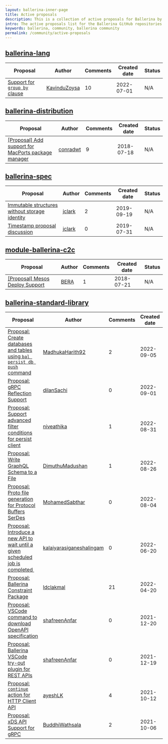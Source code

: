 ```yaml
--- 
layout: ballerina-inner-page 
title: Active proposals 
description: This is a collection of active proposals for Ballerina by the Ballerina community. 
intro: The active proposals list for the Ballerina GitHub repositories. 
keywords: ballerina, community, ballerina community 
permalink: /community/active-proposals 
--- 
```

## [ballerina-lang](https://github.com/ballerina-platform/ballerina-lang)

|Proposal|Author|Comments|Created date|Status| 
|---|----|----|----|---| 
|[Support for `group by` clause](https://github.com/ballerina-platform/ballerina-lang/issues/36810)|[KavinduZoysa](https://github.com/KavinduZoysa)|10|2022-07-01|N/A|

## [ballerina-distribution](https://github.com/ballerina-platform/ballerina-distribution)

|Proposal|Author|Comments|Created date|Status| 
|---|----|----|----|---| 
|[[Proposal] Add support for MacPorts package manager](https://github.com/ballerina-platform/ballerina-distribution/issues/3053)|[conradwt](https://github.com/conradwt)|9|2018-07-18|N/A|

## [ballerina-spec](https://github.com/ballerina-platform/ballerina-spec)

|Proposal|Author|Comments|Created date|Status| 
|---|----|----|----|---| 
|[Immutable structures without storage identity](https://github.com/ballerina-platform/ballerina-spec/issues/338)|[jclark](https://github.com/jclark)|2|2019-09-19|N/A|
|[Timestamp proposal discussion](https://github.com/ballerina-platform/ballerina-spec/issues/287)|[jclark](https://github.com/jclark)|0|2019-07-31|N/A|

## [module-ballerina-c2c](https://github.com/ballerina-platform/module-ballerina-c2c)

|Proposal|Author|Comments|Created date|Status| 
|---|----|----|----|---| 
|[[Proposal] Mesos Deploy Support](https://github.com/ballerina-platform/module-ballerina-c2c/issues/431)|[BERA](https://github.com/BERA)|1|2018-07-21|N/A|

## [ballerina-standard-library](https://github.com/ballerina-platform/ballerina-standard-library)

|Proposal|Author|Comments|Created date|Status| 
|---|----|----|----|---| 
|[Proposal: Create databases and tables using `bal persist db push` command](https://github.com/ballerina-platform/ballerina-standard-library/issues/3310)|[MadhukaHarith92](https://github.com/MadhukaHarith92)|2|2022-09-05|Active|
|[Proposal: gRPC Reflection Support](https://github.com/ballerina-platform/ballerina-standard-library/issues/3306)|[dilanSachi](https://github.com/dilanSachi)|0|2022-09-01|Active|
|[Proposal: Support advanced filter conditions for persist client](https://github.com/ballerina-platform/ballerina-standard-library/issues/3303)|[niveathika](https://github.com/niveathika)|1|2022-08-31|Active|
|[Proposal: Write GraphQL Schema to a File](https://github.com/ballerina-platform/ballerina-standard-library/issues/3286)|[DimuthuMadushan](https://github.com/DimuthuMadushan)|1|2022-08-26|Active|
|[Proposal: Proto file generation for Protocol Buffers SerDes](https://github.com/ballerina-platform/ballerina-standard-library/issues/3217)|[MohamedSabthar](https://github.com/MohamedSabthar)|0|2022-08-04|Draft|
|[Proposal: Introduce a new API to wait until a given scheduled job is completed ](https://github.com/ballerina-platform/ballerina-standard-library/issues/3018)|[kalaiyarasiganeshalingam](https://github.com/kalaiyarasiganeshalingam)|0|2022-06-20|Active|
|[Proposal: Ballerina Constraint Package](https://github.com/ballerina-platform/ballerina-standard-library/issues/2850)|[ldclakmal](https://github.com/ldclakmal)|21|2022-04-20|Accepted|
|[Proposal: VSCode command to download OpenAPI specification](https://github.com/ballerina-platform/ballerina-standard-library/issues/2509)|[shafreenAnfar](https://github.com/shafreenAnfar)|0|2021-12-20|Draft|
|[Proposal: Ballerina VSCode try-out plugin for REST APIs](https://github.com/ballerina-platform/ballerina-standard-library/issues/2508)|[shafreenAnfar](https://github.com/shafreenAnfar)|0|2021-12-19|Draft|
|[Proposal: `continue` action for HTTP Client API](https://github.com/ballerina-platform/ballerina-standard-library/issues/2038)|[ayeshLK](https://github.com/ayeshLK)|4|2021-10-12|Active|
|[Proposal: xDS API Support for gRPC](https://github.com/ballerina-platform/ballerina-standard-library/issues/2011)|[BuddhiWathsala](https://github.com/BuddhiWathsala)|2|2021-10-06|Draft|

